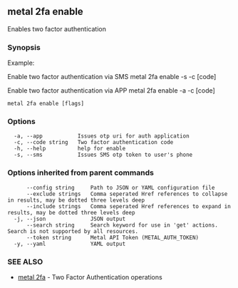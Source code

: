 ## metal 2fa enable

Enables two factor authentication

### Synopsis

Example:

Enable two factor authentication via SMS
metal 2fa enable -s -c [code]

Enable two factor authentication via APP
metal 2fa enable -a -c [code]


```
metal 2fa enable [flags]
```

### Options

```
  -a, --app           Issues otp uri for auth application
  -c, --code string   Two factor authentication code
  -h, --help          help for enable
  -s, --sms           Issues SMS otp token to user's phone
```

### Options inherited from parent commands

```
      --config string     Path to JSON or YAML configuration file
      --exclude strings   Comma seperated Href references to collapse in results, may be dotted three levels deep
      --include strings   Comma seperated Href references to expand in results, may be dotted three levels deep
  -j, --json              JSON output
      --search string     Search keyword for use in 'get' actions. Search is not supported by all resources.
      --token string      Metal API Token (METAL_AUTH_TOKEN)
  -y, --yaml              YAML output
```

### SEE ALSO

* [metal 2fa](metal_2fa.md)	 - Two Factor Authentication operations

